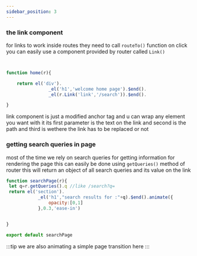 ```yaml
---
sidebar_position: 3
---
```


### the link component

for links to work inside routes they need to call `routeTo()` function on click
you can easily use a component provided by router called `Link()`


```js


function home(r){

    return el('div').
                _el('h1','welcome home page').$end().
                _el(r.Link('link','/search')).$end().

}
```
link component is just a modified anchor tag and u can wrap any element you want with it 
its first parameter is the text on the link and second is the path and third is wethere the link has to be replaced or not

### getting search queries in page

most of the time we rely on search queries for getting information for rendering the page this can easily be done using `getQueries()` method of router this will return an object of all search queries and its value on the link

```js
function searchPage(r){
 let q=r.getQueries().q //like /search?q=
 return el('section'). 
            _el('h1',"search results for :"+q).$end().animate({
                opacity:[0,1]
            },0.3,'ease-in')


}

export default searchPage
```
:::tip
we are also animating a simple page transition here
:::